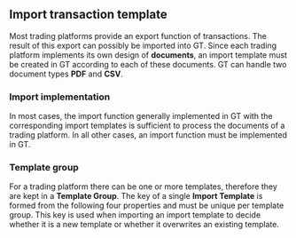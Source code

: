 ## Import transaction template
Most trading platforms provide an export function of transactions. The result of this export can possibly be imported into GT. Since each trading platform implements its own design of **documents**, an import template must be created in GT according to each of these documents. GT can handle two document types **PDF** and **CSV**.

### Import implementation
In most cases, the import function generally implemented in GT with the corresponding import templates is sufficient to process the documents of a trading platform. In all other cases, an import function must be implemented in GT.

### Template group
For a trading platform there can be one or more templates, therefore they are kept in a **Template Group**. The key of a single **Import Template** is formed from the following four properties and must be unique per template group. This key is used when importing an import template to decide whether it is a new template or whether it overwrites an existing template.
